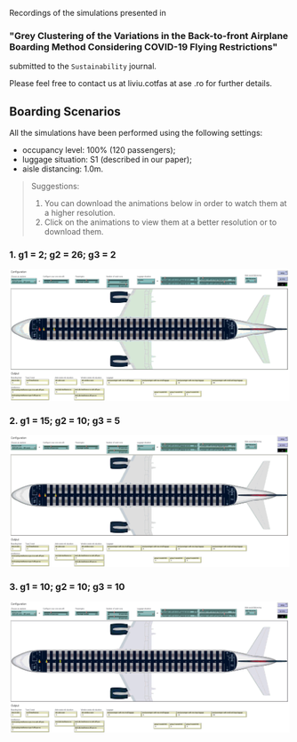 Recordings of the simulations presented in 
### **"Grey Clustering of the Variations in the Back-to-front Airplane Boarding Method Considering COVID-19 Flying Restrictions"** 
submitted to the `Sustainability` journal.

Please feel free to contact us at liviu.cotfas at ase .ro for further details. 

## Boarding Scenarios

All the simulations have been performed using the following settings:
- occupancy level: 100% (120 passengers);
- luggage situation: S1 (described in our paper);
- aisle distancing: 1.0m.

> Suggestions: 
> 1. You can download the animations below in order to watch them at a higher resolution.
> 2. Click on the animations to view them at a better resolution or to download them.

### 1. g1 = 2; g2 = 26; g3 = 2
[![g1 = 2; g2 = 26; g3 = 2](recordings/configuration-2-26-2.gif)](recordings/configuration-2-26-2.gif)

### 2. g1 = 15; g2 = 10; g3 = 5
[![g1 = 15; g2 = 10; g3 = 5](recordings/configuration-15-10-5.gif)](recordings/configuration-15-10-5.gif)

### 3. g1 = 10; g2 = 10; g3 = 10
[![g1 = 10; g2 = 10; g3 = 10](recordings/configuration-10-10-10.gif)](recordings/configuration-10-10-10.gif)